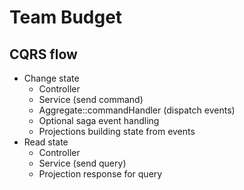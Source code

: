# Team Budget

## CQRS flow

* Change state
  * Controller
  * Service (send command)
  * Aggregate::commandHandler (dispatch events)
  * Optional saga event handling
  * Projections building state from events
* Read state
  * Controller
  * Service (send query)
  * Projection response for query
